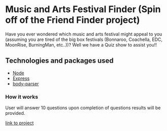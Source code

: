# Music and Arts Festival Finder (Spin off of the Friend Finder project)

Have you ever wondered which music and arts festival might appeal to you (assuming you are tired of the big box festivals (Bonnaroo, Coachella, EDC, MoonRise, BurningMan, etc..))? Well we have a Quiz show to assist you!!

## Technologies and packages used

* [Node](https://nodejs.org/en/about/)
* [Express](https://github.com/expressjs/express)
* [body-parser](https://github.com/expressjs/body-parser)

### How it works
User will answer 10 questions upon completion of questions results will be provided.

[link to project](https://safe-wave-41722.herokuapp.com/)
